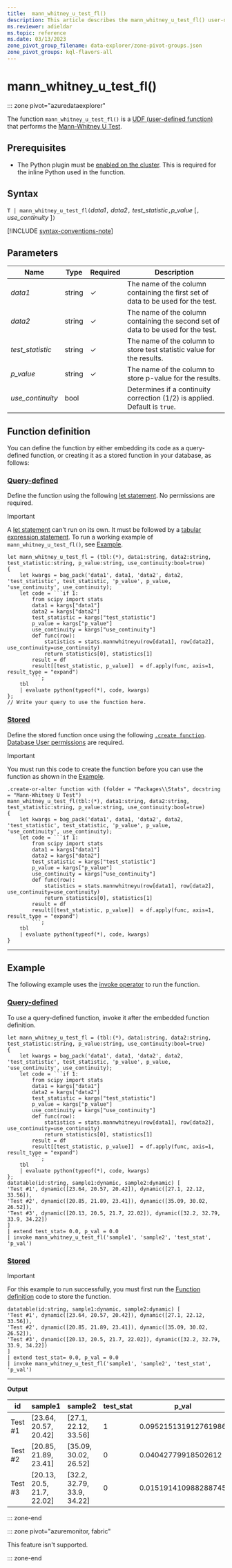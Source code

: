 ```yaml
---
title:  mann_whitney_u_test_fl()
description: This article describes the mann_whitney_u_test_fl() user-defined function in Azure Data Explorer.
ms.reviewer: adieldar
ms.topic: reference
ms.date: 03/13/2023
zone_pivot_group_filename: data-explorer/zone-pivot-groups.json
zone_pivot_groups: kql-flavors-all
---
```

# mann_whitney_u_test_fl()

::: zone pivot="azuredataexplorer"

The function `mann_whitney_u_test_fl()` is a [UDF (user-defined function)](../query/functions/user-defined-functions.md) that performs the [Mann-Whitney U Test](https://en.wikipedia.org/wiki/Mann%E2%80%93Whitney_U_test).

## Prerequisites

* The Python plugin must be [enabled on the cluster](../query/pythonplugin.md#enable-the-plugin). This is required for the inline Python used in the function.

## Syntax

`T | mann_whitney_u_test_fl(`*data1*`,` *data2*`,` *test_statistic*`,`*p_value* [`,` *use_continuity* ]`)`

[!INCLUDE [syntax-conventions-note](includes/syntax-conventions-note.md)]

## Parameters

|Name|Type|Required|Description|
|--|--|--|--|
|*data1*|string|&check;|The name of the column containing the first set of data to be used for the test.|
|*data2*|string|&check;|The name of the column containing the second set of data to be used for the test.|
|*test_statistic*|string|&check;|The name of the column to store test statistic value for the results.|
|*p_value*|string|&check;|The name of the column to store p-value for the results.|
|*use_continuity*|bool| |Determines if a continuity correction (1/2) is applied. Default is `true`.|

## Function definition

You can define the function by either embedding its code as a query-defined function, or creating it as a stored function in your database, as follows:

### [Query-defined](#tab/query-defined)

Define the function using the following [let statement](../query/letstatement.md). No permissions are required.

> [!IMPORTANT]
> A [let statement](../query/letstatement.md) can't run on its own. It must be followed by a [tabular expression statement](../query/tabularexpressionstatements.md). To run a working example of `mann_whitney_u_test_fl()`, see [Example](#example).

~~~kusto
let mann_whitney_u_test_fl = (tbl:(*), data1:string, data2:string, test_statistic:string, p_value:string, use_continuity:bool=true)
{
    let kwargs = bag_pack('data1', data1, 'data2', data2, 'test_statistic', test_statistic, 'p_value', p_value, 'use_continuity', use_continuity);
    let code = ```if 1:
        from scipy import stats
        data1 = kargs["data1"]
        data2 = kargs["data2"]
        test_statistic = kargs["test_statistic"]
        p_value = kargs["p_value"]
        use_continuity = kargs["use_continuity"]
        def func(row):
            statistics = stats.mannwhitneyu(row[data1], row[data2], use_continuity=use_continuity)
            return statistics[0], statistics[1]
        result = df
        result[[test_statistic, p_value]]  = df.apply(func, axis=1, result_type = "expand")
        ```;
    tbl
    | evaluate python(typeof(*), code, kwargs)
};
// Write your query to use the function here.
~~~

### [Stored](#tab/stored)

Define the stored function once using the following [`.create function`](../management/create-function.md). [Database User permissions](../management/access-control/role-based-access-control.md) are required.

> [!IMPORTANT]
> You must run this code to create the function before you can use the function as shown in the [Example](#example).

~~~kusto
.create-or-alter function with (folder = "Packages\\Stats", docstring = "Mann-Whitney U Test")
mann_whitney_u_test_fl(tbl:(*), data1:string, data2:string, test_statistic:string, p_value:string, use_continuity:bool=true)
{
    let kwargs = bag_pack('data1', data1, 'data2', data2, 'test_statistic', test_statistic, 'p_value', p_value, 'use_continuity', use_continuity);
    let code = ```if 1:
        from scipy import stats
        data1 = kargs["data1"]
        data2 = kargs["data2"]
        test_statistic = kargs["test_statistic"]
        p_value = kargs["p_value"]
        use_continuity = kargs["use_continuity"]
        def func(row):
            statistics = stats.mannwhitneyu(row[data1], row[data2], use_continuity=use_continuity)
            return statistics[0], statistics[1]
        result = df
        result[[test_statistic, p_value]]  = df.apply(func, axis=1, result_type = "expand")
        ```;
    tbl
    | evaluate python(typeof(*), code, kwargs)
}
~~~

---

## Example

The following example uses the [invoke operator](../query/invokeoperator.md) to run the function.

### [Query-defined](#tab/query-defined)

To use a query-defined function, invoke it after the embedded function definition.

~~~kusto
let mann_whitney_u_test_fl = (tbl:(*), data1:string, data2:string, test_statistic:string, p_value:string, use_continuity:bool=true)
{
    let kwargs = bag_pack('data1', data1, 'data2', data2, 'test_statistic', test_statistic, 'p_value', p_value, 'use_continuity', use_continuity);
    let code = ```if 1:
        from scipy import stats
        data1 = kargs["data1"]
        data2 = kargs["data2"]
        test_statistic = kargs["test_statistic"]
        p_value = kargs["p_value"]
        use_continuity = kargs["use_continuity"]
        def func(row):
            statistics = stats.mannwhitneyu(row[data1], row[data2], use_continuity=use_continuity)
            return statistics[0], statistics[1]
        result = df
        result[[test_statistic, p_value]]  = df.apply(func, axis=1, result_type = "expand")
        ```;
    tbl
    | evaluate python(typeof(*), code, kwargs)
};
datatable(id:string, sample1:dynamic, sample2:dynamic) [
'Test #1', dynamic([23.64, 20.57, 20.42]), dynamic([27.1, 22.12, 33.56]),
'Test #2', dynamic([20.85, 21.89, 23.41]), dynamic([35.09, 30.02, 26.52]),
'Test #3', dynamic([20.13, 20.5, 21.7, 22.02]), dynamic([32.2, 32.79, 33.9, 34.22])
]
| extend test_stat= 0.0, p_val = 0.0
| invoke mann_whitney_u_test_fl('sample1', 'sample2', 'test_stat', 'p_val')
~~~

### [Stored](#tab/stored)

> [!IMPORTANT]
> For this example to run successfully, you must first run the [Function definition](#function-definition) code to store the function.

~~~kusto
datatable(id:string, sample1:dynamic, sample2:dynamic) [
'Test #1', dynamic([23.64, 20.57, 20.42]), dynamic([27.1, 22.12, 33.56]),
'Test #2', dynamic([20.85, 21.89, 23.41]), dynamic([35.09, 30.02, 26.52]),
'Test #3', dynamic([20.13, 20.5, 21.7, 22.02]), dynamic([32.2, 32.79, 33.9, 34.22])
]
| extend test_stat= 0.0, p_val = 0.0
| invoke mann_whitney_u_test_fl('sample1', 'sample2', 'test_stat', 'p_val')
~~~

---

**Output**

| id | sample1 | sample2 | test_stat | p_val |
|---|---|---|---|---|
| Test #1 | [23.64, 20.57, 20.42] | [27.1, 22.12, 33.56] | 1 | 0.095215131912761986 |
| Test #2 | [20.85, 21.89, 23.41] | [35.09, 30.02, 26.52] | 0 | 0.04042779918502612 |
| Test #3 | [20.13, 20.5, 21.7, 22.02] | [32.2, 32.79, 33.9, 34.22] | 0 | 0.015191410988288745 |

::: zone-end

::: zone pivot="azuremonitor, fabric"

This feature isn't supported.

::: zone-end
